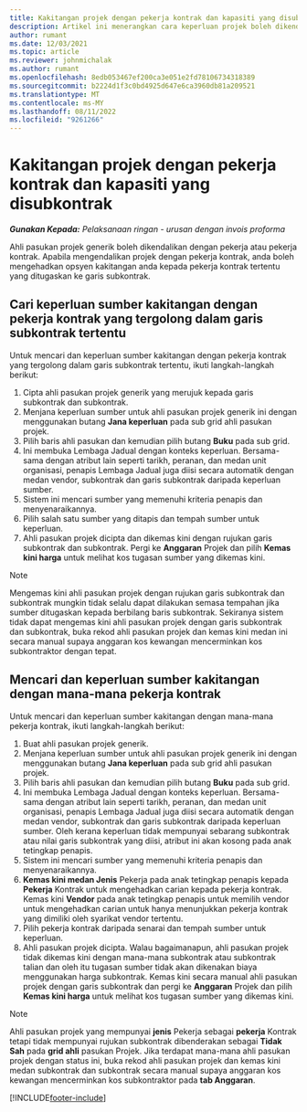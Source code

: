 ```yaml
---
title: Kakitangan projek dengan pekerja kontrak dan kapasiti yang disubkontrak
description: Artikel ini menerangkan cara keperluan projek boleh dikendalikan menggunakan pekerja kontrak atau kapasiti subkontrak dalam Microsoft Dynamics 365 Project Operations.
author: rumant
ms.date: 12/03/2021
ms.topic: article
ms.reviewer: johnmichalak
ms.author: rumant
ms.openlocfilehash: 8edb053467ef200ca3e051e2fd78106734318389
ms.sourcegitcommit: b2224d1f3c0bd4925d647e6ca3960db81a209521
ms.translationtype: MT
ms.contentlocale: ms-MY
ms.lasthandoff: 08/11/2022
ms.locfileid: "9261266"
---
```

# <a name="staffing-a-project-with-contract-workers-and-subcontracted-capacity"></a>Kakitangan projek dengan pekerja kontrak dan kapasiti yang disubkontrak

_**Gunakan Kepada:** Pelaksanaan ringan - urusan dengan invois proforma_

Ahli pasukan projek generik boleh dikendalikan dengan pekerja atau pekerja kontrak. Apabila mengendalikan projek dengan pekerja kontrak, anda boleh mengehadkan opsyen kakitangan anda kepada pekerja kontrak tertentu yang ditugaskan ke garis subkontrak. 

## <a name="search-for-staff-resource-requirements-with-contract-workers-that-belong-to-a-specific-subcontract-line"></a>Cari keperluan sumber kakitangan dengan pekerja kontrak yang tergolong dalam garis subkontrak tertentu

Untuk mencari dan keperluan sumber kakitangan dengan pekerja kontrak yang tergolong dalam garis subkontrak tertentu, ikuti langkah-langkah berikut:

1. Cipta ahli pasukan projek generik yang merujuk kepada garis subkontrak dan subkontrak.
2. Menjana keperluan sumber untuk ahli pasukan projek generik ini dengan menggunakan butang **Jana keperluan** pada sub grid ahli pasukan projek.
3. Pilih baris ahli pasukan dan kemudian pilih butang **Buku** pada sub grid. 
4. Ini membuka Lembaga Jadual dengan konteks keperluan. Bersama-sama dengan atribut lain seperti tarikh, peranan, dan medan unit organisasi, penapis Lembaga Jadual juga diisi secara automatik dengan medan vendor, subkontrak dan garis subkontrak daripada keperluan sumber.
5. Sistem ini mencari sumber yang memenuhi kriteria penapis dan menyenaraikannya. 
6. Pilih salah satu sumber yang ditapis dan tempah sumber untuk keperluan. 
7. Ahli pasukan projek dicipta dan dikemas kini dengan rujukan garis subkontrak dan subkontrak. Pergi ke **Anggaran** Projek dan pilih **Kemas kini harga** untuk melihat kos tugasan sumber yang dikemas kini. 

> [!NOTE]
> Mengemas kini ahli pasukan projek dengan rujukan garis subkontrak dan subkontrak mungkin tidak selalu dapat dilakukan semasa tempahan jika sumber ditugaskan kepada berbilang baris subkontrak. Sekiranya sistem tidak dapat mengemas kini ahli pasukan projek dengan garis subkontrak dan subkontrak, buka rekod ahli pasukan projek dan kemas kini medan ini secara manual supaya anggaran kos kewangan mencerminkan kos subkontraktor dengan tepat.

## <a name="search-for-and-staff-resource-requirements-with-any-contract-worker"></a>Mencari dan keperluan sumber kakitangan dengan mana-mana pekerja kontrak

Untuk mencari dan keperluan sumber kakitangan dengan mana-mana pekerja kontrak, ikuti langkah-langkah berikut:

1. Buat ahli pasukan projek generik.
2. Menjana keperluan sumber untuk ahli pasukan projek generik ini dengan menggunakan butang **Jana keperluan** pada sub grid ahli pasukan projek.
3. Pilih baris ahli pasukan dan kemudian pilih butang **Buku** pada sub grid. 
4. Ini membuka Lembaga Jadual dengan konteks keperluan. Bersama-sama dengan atribut lain seperti tarikh, peranan, dan medan unit organisasi, penapis Lembaga Jadual juga diisi secara automatik dengan medan vendor, subkontrak dan garis subkontrak daripada keperluan sumber. Oleh kerana keperluan tidak mempunyai sebarang subkontrak atau nilai garis subkontrak yang diisi, atribut ini akan kosong pada anak tetingkap penapis.
5. Sistem ini mencari sumber yang memenuhi kriteria penapis dan menyenaraikannya.
6. **Kemas kini medan Jenis** Pekerja pada anak tetingkap penapis kepada **Pekerja** Kontrak untuk mengehadkan carian kepada pekerja kontrak. Kemas kini **Vendor** pada anak tetingkap penapis untuk memilih vendor untuk mengehadkan carian untuk hanya menunjukkan pekerja kontrak yang dimiliki oleh syarikat vendor tertentu.
7. Pilih pekerja kontrak daripada senarai dan tempah sumber untuk keperluan.
8. Ahli pasukan projek dicipta. Walau bagaimanapun, ahli pasukan projek tidak dikemas kini dengan mana-mana subkontrak atau subkontrak talian dan oleh itu tugasan sumber tidak akan dikenakan biaya menggunakan harga subkontrak. Kemas kini secara manual ahli pasukan projek dengan garis subkontrak dan pergi ke **Anggaran** Projek dan pilih **Kemas kini harga** untuk melihat kos tugasan sumber yang dikemas kini.

> [!NOTE]
> Ahli pasukan projek yang mempunyai **jenis** Pekerja sebagai **pekerja** Kontrak tetapi tidak mempunyai rujukan subkontrak dibenderakan sebagai **Tidak Sah** pada **grid ahli** pasukan Projek. Jika terdapat mana-mana ahli pasukan projek dengan status ini, buka rekod ahli pasukan projek dan kemas kini medan subkontrak dan subkontrak secara manual supaya anggaran kos kewangan mencerminkan kos subkontraktor pada **tab Anggaran**. 


[!INCLUDE[footer-include](../../includes/footer-banner.md)]
